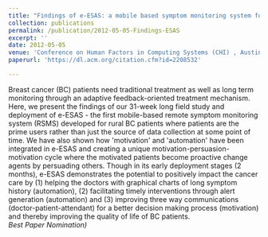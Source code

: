 ```yaml
---
title: "Findings of e-ESAS: a mobile based symptom monitoring system for breast cancer patients in rural Bangladesh"
collection: publications
permalink: /publication/2012-05-05-Findings-ESAS
excerpt: ''
date: 2012-05-05
venue: 'Conference on Human Factors in Computing Systems (CHI) , Austin, Texas'
paperurl: 'https://dl.acm.org/citation.cfm?id=2208532'

---
```

Breast cancer (BC) patients need traditional treatment as well as long term monitoring through an adaptive feedback-oriented treatment mechanism. Here, we present the findings of our 31-week long field study and deployment of e-ESAS - the first mobile-based remote symptom monitoring system (RSMS) developed for rural BC patients where patients are the prime users rather than just the source of data collection at some point of time. We have also shown how 'motivation' and 'automation' have been integrated in e-ESAS and creating a unique motivation-persuasion-motivation cycle where the motivated patients become proactive change agents by persuading others. Though in its early deployment stages (2 months), e-ESAS demonstrates the potential to positively impact the cancer care by (1) helping the doctors with graphical charts of long symptom history (automation), (2) facilitating timely interventions through alert generation (automation) and (3) improving three way communications (doctor-patient-attendant) for a better decision making process (motivation) and thereby improving the quality of life of BC patients.        
*Best Paper Nomination)*